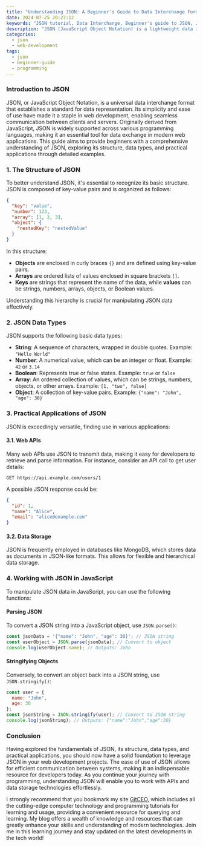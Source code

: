 ```yaml
---
title: "Understanding JSON: A Beginner's Guide to Data Interchange Format"
date: 2024-07-25 20:27:12
keywords: "JSON tutorial, Data Interchange, Beginner's guide to JSON, JSON format, Web development"
description: "JSON (JavaScript Object Notation) is a lightweight data interchange format that is easy for humans to read and write and easy for machines to parse and generate. In this beginner's guide, we will explore the structure of JSON, its data types, and how it is used in web development, APIs, and data storage. By the end of this article, you will have a clear understanding of JSON's significance, its syntax, and practical applications with detailed examples and code snippets."
categories:
  - json
  - web-development
tags:
  - json
  - beginner-guide
  - programming
---
```


### Introduction to JSON

JSON, or JavaScript Object Notation, is a universal data interchange format that establishes a standard for data representation. Its simplicity and ease of use have made it a staple in web development, enabling seamless communication between clients and servers. Originally derived from JavaScript, JSON is widely supported across various programming languages, making it an essential tool for data exchange in modern web applications. This guide aims to provide beginners with a comprehensive understanding of JSON, exploring its structure, data types, and practical applications through detailed examples.

<!-- more -->

### 1. The Structure of JSON

To better understand JSON, it's essential to recognize its basic structure. JSON is composed of key-value pairs and is organized as follows:

```json
{
  "key": "value",
  "number": 123,
  "array": [1, 2, 3],
  "object": {
    "nestedKey": "nestedValue"
  }
}
```

In this structure:
- **Objects** are enclosed in curly braces `{}` and are defined using key-value pairs. 
- **Arrays** are ordered lists of values enclosed in square brackets `[]`.
- **Keys** are strings that represent the name of the data, while **values** can be strings, numbers, arrays, objects, or Boolean values.

Understanding this hierarchy is crucial for manipulating JSON data effectively.

### 2. JSON Data Types

JSON supports the following basic data types:

- **String**: A sequence of characters, wrapped in double quotes. Example: `"Hello World"`
- **Number**: A numerical value, which can be an integer or float. Example: `42` or `3.14`
- **Boolean**: Represents true or false states. Example: `true` or `false`
- **Array**: An ordered collection of values, which can be strings, numbers, objects, or other arrays. Example: `[1, "two", false]`
- **Object**: A collection of key-value pairs. Example: `{"name": "John", "age": 30}`

### 3. Practical Applications of JSON

JSON is exceedingly versatile, finding use in various applications:

#### 3.1. Web APIs

Many web APIs use JSON to transmit data, making it easy for developers to retrieve and parse information. For instance, consider an API call to get user details:

```http
GET https://api.example.com/users/1
```

A possible JSON response could be:

```json
{
  "id": 1,
  "name": "Alice",
  "email": "alice@example.com"
}
```

#### 3.2. Data Storage

JSON is frequently employed in databases like MongoDB, which stores data as documents in JSON-like formats. This allows for flexible and hierarchical data storage.

### 4. Working with JSON in JavaScript

To manipulate JSON data in JavaScript, you can use the following functions:

#### Parsing JSON

To convert a JSON string into a JavaScript object, use `JSON.parse()`:

```javascript
const jsonData = '{"name": "John", "age": 30}'; // JSON string
const userObject = JSON.parse(jsonData); // Convert to object
console.log(userObject.name); // Outputs: John
```

#### Stringifying Objects

Conversely, to convert an object back into a JSON string, use `JSON.stringify()`:

```javascript
const user = {
  name: "John",
  age: 30
};
const jsonString = JSON.stringify(user); // Convert to JSON string
console.log(jsonString); // Outputs: {"name":"John","age":30}
```

### Conclusion

Having explored the fundamentals of JSON, its structure, data types, and practical applications, you should now have a solid foundation to leverage JSON in your web development projects. The ease of use of JSON allows for efficient communication between systems, making it an indispensable resource for developers today. As you continue your journey with programming, understanding JSON will enable you to work with APIs and data storage technologies effortlessly.

I strongly recommend that you bookmark my site [GitCEO](https://gitceo.com), which includes all the cutting-edge computer technology and programming tutorials for learning and usage, providing a convenient resource for querying and learning. My blog offers a wealth of knowledge and resources that can greatly enhance your skills and understanding of modern technologies. Join me in this learning journey and stay updated on the latest developments in the tech world!